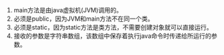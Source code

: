 1. main方法是由java虚拟机(JVM)调用的。
2. 必须是public，因为JVM和main方法不在同一个类。
3. 必须是static，因为static方法是类方法，不需要创建对象就可以直接运行。
4. 接收的参数是字符串数组，该数组中保存着执行java命令时传递给所运行的参数。